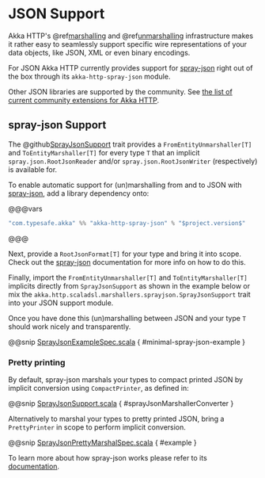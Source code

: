 <a id="akka-http-spray-json"></a>
# JSON Support

Akka HTTP's @ref[marshalling](marshalling.md#http-marshalling-scala) and @ref[unmarshalling](unmarshalling.md#http-unmarshalling-scala) infrastructure makes it rather easy to seamlessly support specific wire representations of your data objects, like JSON, XML or even binary encodings.

For JSON Akka HTTP currently provides support for [spray-json] right out of the box through its `akka-http-spray-json` module.

Other JSON libraries are supported by the community. See [the list of current community extensions for Akka HTTP](http://akka.io/community/#extensions-to-akka-http).

## spray-json Support

The @github[SprayJsonSupport](/akka-http-marshallers-scala/akka-http-spray-json/src/main/scala/akka/http/scaladsl/marshallers/sprayjson/SprayJsonSupport.scala) trait provides a `FromEntityUnmarshaller[T]` and `ToEntityMarshaller[T]` for every type `T`
that an implicit `spray.json.RootJsonReader` and/or `spray.json.RootJsonWriter` (respectively) is available for.

To enable automatic support for (un)marshalling from and to JSON with [spray-json], add a library dependency onto:

@@@vars
```sbt
"com.typesafe.akka" %% "akka-http-spray-json" % "$project.version$"
```
@@@

Next, provide a `RootJsonFormat[T]` for your type and bring it into scope. Check out the [spray-json] documentation for more info on how to do this.

Finally, import the `FromEntityUnmarshaller[T]` and `ToEntityMarshaller[T]` implicits directly from `SprayJsonSupport` as shown in the example below or mix the `akka.http.scaladsl.marshallers.sprayjson.SprayJsonSupport` trait into your JSON support module.

Once you have done this (un)marshalling between JSON and your type `T` should work nicely and transparently.

@@snip [SprayJsonExampleSpec.scala](../../../../../test/scala/docs/http/scaladsl/SprayJsonExampleSpec.scala) { #minimal-spray-json-example }

### Pretty printing

By default, spray-json marshals your types to compact printed JSON by implicit conversion using `CompactPrinter`, as defined in:

@@snip [SprayJsonSupport.scala](../../../../../../../akka-http-marshallers-scala/akka-http-spray-json/src/main/scala/akka/http/scaladsl/marshallers/sprayjson/SprayJsonSupport.scala) { #sprayJsonMarshallerConverter }

Alternatively to marshal your types to pretty printed JSON, bring a `PrettyPrinter` in scope to perform implicit conversion.

@@snip [SprayJsonPrettyMarshalSpec.scala](../../../../../test/scala/docs/http/scaladsl/SprayJsonPrettyMarshalSpec.scala) { #example }

To learn more about how spray-json works please refer to its [documentation][spray-json].

[spray-json]: https://github.com/spray/spray-json
